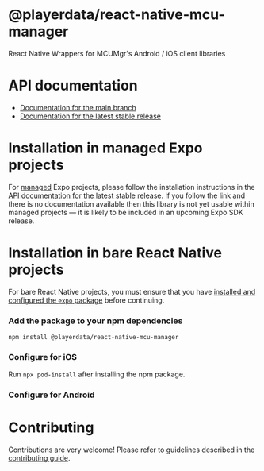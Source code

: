 # @playerdata/react-native-mcu-manager

React Native Wrappers for MCUMgr's Android / iOS client libraries

# API documentation

- [Documentation for the main branch](https://github.com/expo/expo/blob/main/docs/pages/versions/unversioned/sdk/@playerdata/react-native-mcu-manager.md)
- [Documentation for the latest stable release](https://docs.expo.dev/versions/latest/sdk/@playerdata/react-native-mcu-manager/)

# Installation in managed Expo projects

For [managed](https://docs.expo.dev/archive/managed-vs-bare/) Expo projects, please follow the installation instructions in the [API documentation for the latest stable release](#api-documentation). If you follow the link and there is no documentation available then this library is not yet usable within managed projects &mdash; it is likely to be included in an upcoming Expo SDK release.

# Installation in bare React Native projects

For bare React Native projects, you must ensure that you have [installed and configured the `expo` package](https://docs.expo.dev/bare/installing-expo-modules/) before continuing.

### Add the package to your npm dependencies

```
npm install @playerdata/react-native-mcu-manager
```

### Configure for iOS

Run `npx pod-install` after installing the npm package.


### Configure for Android



# Contributing

Contributions are very welcome! Please refer to guidelines described in the [contributing guide]( https://github.com/expo/expo#contributing).
